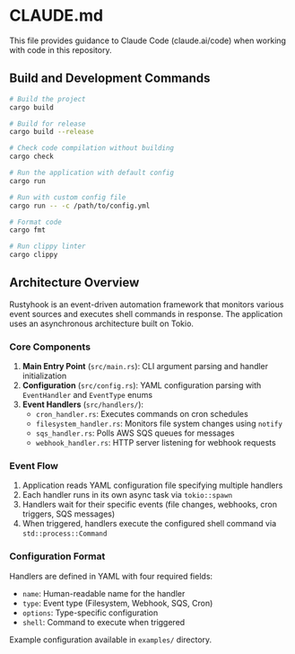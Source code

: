 # CLAUDE.md

This file provides guidance to Claude Code (claude.ai/code) when working with code in this repository.

## Build and Development Commands

```bash
# Build the project
cargo build

# Build for release
cargo build --release

# Check code compilation without building
cargo check

# Run the application with default config
cargo run

# Run with custom config file
cargo run -- -c /path/to/config.yml

# Format code
cargo fmt

# Run clippy linter
cargo clippy
```

## Architecture Overview

Rustyhook is an event-driven automation framework that monitors various event sources and executes shell commands in response. The application uses an asynchronous architecture built on Tokio.

### Core Components

1. **Main Entry Point** (`src/main.rs`): CLI argument parsing and handler initialization
2. **Configuration** (`src/config.rs`): YAML configuration parsing with `EventHandler` and `EventType` enums
3. **Event Handlers** (`src/handlers/`):
   - `cron_handler.rs`: Executes commands on cron schedules
   - `filesystem_handler.rs`: Monitors file system changes using `notify`
   - `sqs_handler.rs`: Polls AWS SQS queues for messages
   - `webhook_handler.rs`: HTTP server listening for webhook requests

### Event Flow

1. Application reads YAML configuration file specifying multiple handlers
2. Each handler runs in its own async task via `tokio::spawn`
3. Handlers wait for their specific events (file changes, webhooks, cron triggers, SQS messages)
4. When triggered, handlers execute the configured shell command via `std::process::Command`

### Configuration Format

Handlers are defined in YAML with four required fields:
- `name`: Human-readable name for the handler
- `type`: Event type (Filesystem, Webhook, SQS, Cron)
- `options`: Type-specific configuration
- `shell`: Command to execute when triggered

Example configuration available in `examples/` directory.